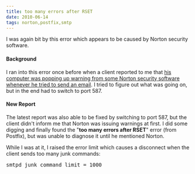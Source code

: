 ```yaml
---
title: too many errors after RSET
date: 2010-06-14
tags: norton,postfix,smtp
---
```

I was again bit by this error which appears to be caused by Norton security software.

#### **Background**

I ran into this error once before when a client reported to me that [his computer was popping up warning from some Norton security software whenever he tried to send an email](http://www.docunext.com/blog/2009/08/symantec-norton-email-smtp-problems.html). I tried to figure out what was going on, but in the end had to switch to port 587.

#### **New Report**

The latest report was also able to be fixed by switching to port 587, but the client didn't inform me that Norton was issuing warnings at first. I did some digging and finally found the "**too many errors after RSET**" error (from Postfix), but was unable to diagnose it until he mentioned Norton.

While I was at it, I raised the error limit which causes a disconnect when the client sends too many junk commands:

<pre class="sh_sh">
smtpd_junk_command_limit = 1000
</pre>

